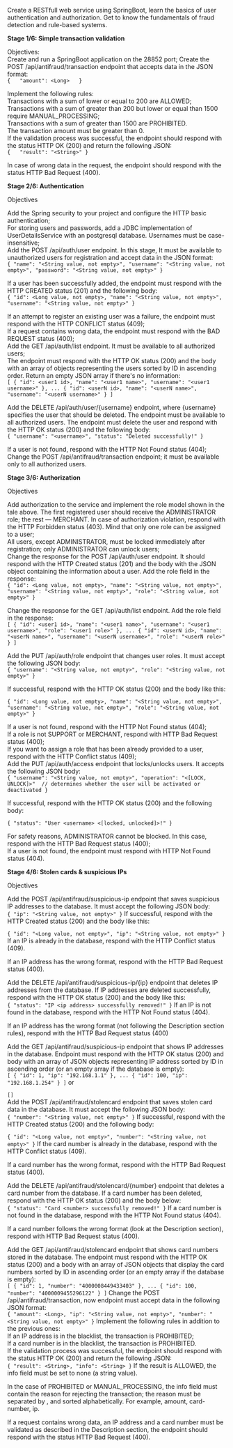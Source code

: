 Create a RESTfull web service using SpringBoot, learn the basics of user authentication and authorization. Get to know the fundamentals of fraud detection and rule-based systems.

**Stage 1/6: Simple transaction validation**

Objectives:  
Create and run a SpringBoot application on the 28852 port;
Create the POST /api/antifraud/transaction endpoint that accepts data in the JSON format:  
`{  
    "amount": <Long>  
}`

Implement the following rules:  
Transactions with a sum of lower or equal to 200 are ALLOWED;  
Transactions with a sum of greater than 200 but lower or equal than 1500 require MANUAL_PROCESSING;  
Transactions with a sum of greater than 1500 are PROHIBITED.  
The transaction amount must be greater than 0.  
If the validation process was successful, the endpoint should respond with the status HTTP OK (200) and return the following JSON:  
`{  
    "result": "<String>"
}`  

In case of wrong data in the request, the endpoint should respond with the status HTTP Bad Request (400).

**Stage 2/6: Authentication**

Objectives

Add the Spring security to your project and configure the HTTP basic authentication;  
For storing users and passwords, add a JDBC implementation of UserDetailsService with an postgresql database. Usernames must be case-insensitive;  
Add the POST /api/auth/user endpoint. In this stage, It must be available to unauthorized users for registration and accept data in the JSON format:  
`{
    "name": "<String value, not empty>",
    "username": "<String value, not empty>",
    "password": "<String value, not empty>"
}`  

If a user has been successfully added, the endpoint must respond with the HTTP CREATED status (201) and the following body:  
`{
    "id": <Long value, not empty>,
    "name": "<String value, not empty>",
    "username": "<String value, not empty>"
}`  

If an attempt to register an existing user was a failure, the endpoint must respond with the HTTP CONFLICT status (409);  
If a request contains wrong data, the endpoint must respond with the BAD REQUEST status (400);  
Add the GET /api/auth/list endpoint. It must be available to all authorized users;  
The endpoint must respond with the HTTP OK status (200) and the body with an array of objects representing the users sorted by ID in ascending order. Return an empty JSON array if there's no information:  
`[
  {
    "id": <user1 id>,
    "name": "<user1 name>",
    "username": "<user1 username>"
  },
...
  {
    "id": <userN id>,
    "name": "<userN name>",
    "username": "<userN username>"
  }
]`  

Add the DELETE /api/auth/user/{username} endpoint, where {username} specifies the user that should be deleted. The endpoint must be available to all authorized users. The endpoint must delete the user and respond with the HTTP OK status (200) and the following body:  
`{
    "username": "<username>",
    "status": "Deleted successfully!"
}`  

If a user is not found, respond with the HTTP Not Found status (404);  
Change the POST /api/antifraud/transaction endpoint; it must be available only to all authorized users.  

**Stage 3/6: Authorization**

Objectives  

Add authorization to the service and implement the role model shown in the tale above. The first registered user should receive the ADMINISTRATOR role; the rest — MERCHANT. In case of authorization violation, respond with the HTTP Forbidden status (403). Mind that only one role can be assigned to a user;  
All users, except ADMINISTRATOR, must be locked immediately after registration; only ADMINISTRATOR can unlock users;  
Change the response for the POST /api/auth/user endpoint. It should respond with the HTTP Created status (201) and the body with the JSON object containing the information about a user. Add the role field in the response:  
`{
"id": <Long value, not empty>,
"name": "<String value, not empty>",
"username": "<String value, not empty>",
"role": "<String value, not empty>"
}`
  
Change the response for the GET /api/auth/list endpoint. Add the role field in the response:  
`[
    {
        "id": <user1 id>,
        "name": "<user1 name>",
        "username": "<user1 username>",
        "role": "<user1 role>"
    },
...
    {
        "id": <userN id>,
        "name": "<userN name>",
        "username": "<userN username>",
        "role": "<userN role>"
    }
]`  

Add the PUT /api/auth/role endpoint that changes user roles. It must accept the following JSON body:  
`{
    "username": "<String value, not empty>",
    "role": "<String value, not empty>"
}`
  
If successful, respond with the HTTP OK status (200) and the body like this:  

`{
    "id": <Long value, not empty>,
    "name": "<String value, not empty>",
    "username": "<String value, not empty>",
    "role": "<String value, not empty>"
}`
  
If a user is not found, respond with the HTTP Not Found status (404);  
If a role is not SUPPORT or MERCHANT, respond with HTTP Bad Request status (400);  
If you want to assign a role that has been already provided to a user, respond with the HTTP Conflict status (409);  
Add the PUT /api/auth/access endpoint that locks/unlocks users. It accepts the following JSON body:  
`{
    "username": "<String value, not empty>",
    "operation": "<[LOCK, UNLOCK]>"  // determines whether the user will be activated or deactivated
}`
  
If successful, respond with the HTTP OK status (200) and the following body:  

`{
    "status": "User <username> <[locked, unlocked]>!"
}`
  
For safety reasons, ADMINISTRATOR cannot be blocked. In this case, respond with the HTTP Bad Request status (400);  
If a user is not found, the endpoint must respond with HTTP Not Found status (404).  


**Stage 4/6: Stolen cards & suspicious IPs**

Objectives

Add the POST /api/antifraud/suspicious-ip endpoint that saves suspicious IP addresses to the database. It must accept the following JSON body:  
`{
    "ip": "<String value, not empty>"
}`
If successful, respond with the HTTP Created status (200) and the body like this:  

`{
    "id": "<Long value, not empty>",
    "ip": "<String value, not empty>"
}`
If an IP is already in the database, respond with the HTTP Conflict status (409).  

If an IP address has the wrong format, respond with the HTTP Bad Request status (400).  

Add the DELETE /api/antifraud/suspicious-ip/{ip} endpoint that deletes IP addresses from the database. If IP addresses are deleted successfully, respond with the HTTP OK status (200) and the body like this:  
`{
    "status": "IP <ip address> successfully removed!"
}`
If an IP is not found in the database, respond with the HTTP Not Found status (404).  

If an IP address has the wrong format (not following the Description section rules), respond with the HTTP Bad Request status (400)  

Add the GET /api/antifraud/suspicious-ip endpoint that shows IP addresses in the database. Endpoint must respond with the HTTP OK status (200) and body with an array of JSON objects representing IP address sorted by ID in ascending order (or an empty array if the database is empty):  
`[
    {
        "id": 1,
        "ip": "192.168.1.1"
    },
...
    {
        "id": 100,
        "ip": "192.168.1.254"
    }
]`
or  

`[]`  
Add the POST /api/antifraud/stolencard endpoint that saves stolen card data in the database. It must accept the following JSON body:  
`{
    "number": "<String value, not empty>"
}`
If successful, respond with the HTTP Created status (200) and the following body:  

`{
    "id": "<Long value, not empty>",
    "number": "<String value, not empty>"
}`
If the card number is already in the database, respond with the HTTP Conflict status (409).  

If a card number has the wrong format, respond with the HTTP Bad Request status (400).  

Add the DELETE /api/antifraud/stolencard/{number} endpoint that deletes a card number from the database. If a card number has been deleted, respond with the HTTP OK status (200) and the body below:  
`{
    "status": "Card <number> successfully removed!"
}`
If a card number is not found in the database, respond with the HTTP Not Found status (404).  

If a card number follows the wrong format (look at the Description section), respond with HTTP Bad Request status (400).  

Add the GET /api/antifraud/stolencard endpoint that shows card numbers stored in the database. The endpoint must respond with the HTTP OK status (200) and a body with an array of JSON objects that display the card numbers sorted by ID in ascending order (or an empty array if the database is empty):  
`[
    {
        "id": 1,
        "number": "4000008449433403"
    },
...
    {
        "id": 100,
        "number": "4000009455296122"
    }
]`
Change the POST /api/antifraud/transaction, now endpoint must accept data in the following JSON format:  
`{
    "amount": <Long>,
    "ip": "<String value, not empty>",
    "number": "<String value, not empty>"
}`
Implement the following rules in addition to the previous ones:  
If an IP address is in the blacklist, the transaction is PROHIBITED;  
If a card number is in the blacklist, the transaction is PROHIBITED.  
If the validation process was successful, the endpoint should respond with the status HTTP OK (200) and return the following JSON:  
`{
    "result": <String>,
    "info": <String>
}`
If the result is ALLOWED, the info field must be set to none (a string value).  

In the case of PROHIBITED or MANUAL_PROCESSING, the info field must contain the reason for rejecting the transaction; the reason must be separated by , and sorted alphabetically. For example, amount, card-number, ip.  

If a request contains wrong data, an IP address and a card number must be validated as described in the Description section, the endpoint should respond with the status HTTP Bad Request (400).  